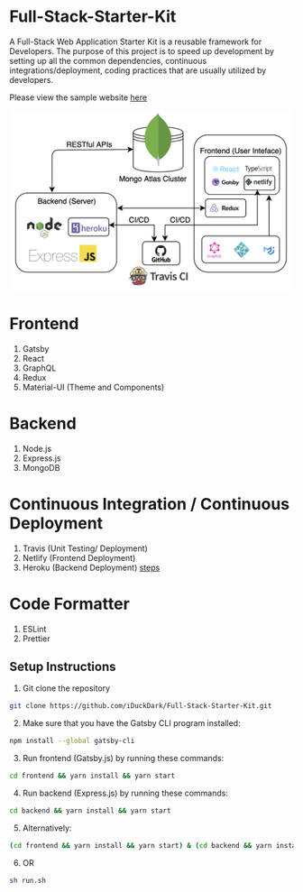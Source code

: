 # Full-Stack-Starter-Kit
A Full-Stack Web Application Starter Kit is a reusable framework for Developers. The purpose of this project is to speed up development by setting up all the common dependencies, continuous integrations/deployment, coding practices that are usually utilized by developers.

Please view the sample website [here](https://full-stack-starter-kit.netlify.com/)

<p align="center">
  <img src="assets/architecture.png?raw=true" width="500" title="Arch">
</p>

# Frontend
1. Gatsby
2. React
3. GraphQL
4. Redux
5. Material-UI (Theme and Components)

# Backend
1. Node.js
2. Express.js
3. MongoDB

# Continuous Integration / Continuous Deployment 
1. Travis (Unit Testing/ Deployment)
2. Netlify (Frontend Deployment)
3. Heroku (Backend Deployment) [steps](https://stackoverflow.com/questions/39197334/automated-heroku-deploy-from-subfolder)

# Code Formatter
1. ESLint
2. Prettier

## Setup Instructions

1. Git clone the repository
```sh
git clone https://github.com/iDuckDark/Full-Stack-Starter-Kit.git
```

2. Make sure that you have the Gatsby CLI program installed:
```sh
npm install --global gatsby-cli
```

3. Run frontend (Gatsby.js) by running these commands:
```sh
cd frontend && yarn install && yarn start
```

4. Run backend (Express.js) by running these commands:
```sh
cd backend && yarn install && yarn start
```

5. Alternatively:
```sh
(cd frontend && yarn install && yarn start) & (cd backend && yarn install && yarn start)
```

6. OR
```sh
sh run.sh
```
